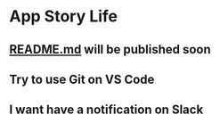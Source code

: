 # App Story Life

## [README.md](#readme.md) will be published soon

## Try to use Git on VS Code

## I want have a notification on Slack